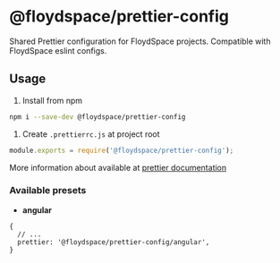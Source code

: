 # @floydspace/prettier-config

Shared Prettier configuration for FloydSpace projects. Compatible with FloydSpace eslint configs.

## Usage

1. Install from npm

```bash
npm i --save-dev @floydspace/prettier-config
```

1. Create `.prettierrc.js` at project root

```js
module.exports = require('@floydspace/prettier-config');
```

More information about available at
[prettier documentation](https://prettier.io/docs/en/configuration.html#sharing-configurations)

### Available presets

- **angular**

```json5
{
  // ...
  prettier: '@floydspace/prettier-config/angular',
}
```

